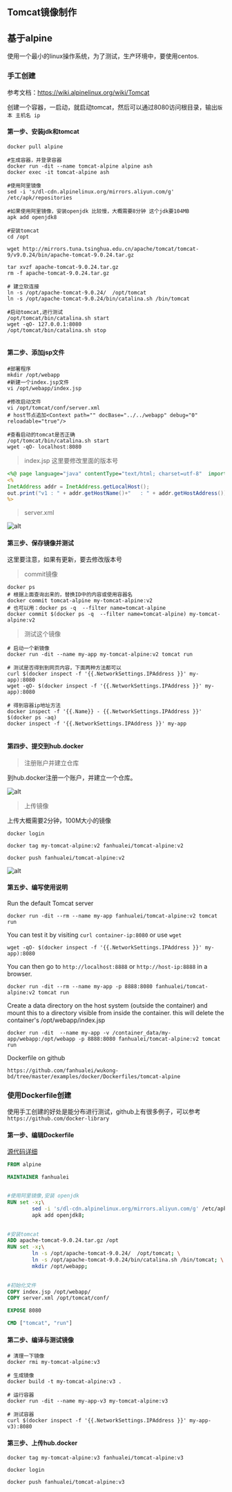 ## Tomcat镜像制作



## 基于alpine

使用一个最小的linux操作系统，为了测试，生产环境中，要使用centos.



### 手工创建

参考文档：https://wiki.alpinelinux.org/wiki/Tomcat

创建一个容器，一启动，就启动tomcat，然后可以通过8080访问根目录，输出`版本 主机名 ip`



#### 第一步、安装jdk和tomcat

```shell
docker pull alpine

#生成容器，并登录容器
docker run -dit --name tomcat-alpine alpine ash
docker exec -it tomcat-alpine ash

#使用阿里镜像
sed -i 's/dl-cdn.alpinelinux.org/mirrors.aliyun.com/g' /etc/apk/repositories

#如果使用阿里镜像，安装openjdk 比较慢，大概需要8分钟 这个jdk要104MB
apk add openjdk8

#安装tomcat
cd /opt

wget http://mirrors.tuna.tsinghua.edu.cn/apache/tomcat/tomcat-9/v9.0.24/bin/apache-tomcat-9.0.24.tar.gz

tar xvzf apache-tomcat-9.0.24.tar.gz
rm -f apache-tomcat-9.0.24.tar.gz

# 建立软连接
ln -s /opt/apache-tomcat-9.0.24/  /opt/tomcat
ln -s /opt/apache-tomcat-9.0.24/bin/catalina.sh /bin/tomcat

#启动tomcat,进行测试
/opt/tomcat/bin/catalina.sh start
wget -qO- 127.0.0.1:8080
/opt/tomcat/bin/catalina.sh stop


```



#### 第二步、添加jsp文件

```shell
#部署程序
mkdir /opt/webapp
#新建一个index.jsp文件
vi /opt/webapp/index.jsp

#修改启动文件
vi /opt/tomcat/conf/server.xml
# host节点追加<Context path="" docBase="../../webapp" debug="0" reloadable="true"/>

#查看启动的tomcat是否正确
/opt/tomcat/bin/catalina.sh start
wget -qO- localhost:8080
```



> index.jsp 这里要修改里面的版本号

```jsp
<%@ page language="java" contentType="text/html; charset=utf-8"  import="java.net.InetAddress" pageEncoding="utf-8"%>
<%
InetAddress addr = InetAddress.getLocalHost();
out.print("v1 : " + addr.getHostName()+"   : " + addr.getHostAddress());
%>

```

> server.xml

![alt](imgs/tomcat-server-xml.png)



#### 第三步、保存镜像并测试

这里要注意，如果有更新，要去修改版本号

> commit镜像



```shell
docker ps 
# 根据上面查询出来的，替换ID中的内容或使用容器名
docker commit tomcat-alpine my-tomcat-alpine:v2
# 也可以用：docker ps -q  --filter name=tomcat-alpine
docker commit $(docker ps -q  --filter name=tomcat-alpine) my-tomcat-alpine:v2
```



> 测试这个镜像

```shell
# 启动一个新镜像
docker run -dit --name my-app my-tomcat-alpine:v2 tomcat run

# 测试是否得到到网页内容，下面两种方法都可以
curl $(docker inspect -f '{{.NetworkSettings.IPAddress }}' my-app):8080
wget -qO- $(docker inspect -f '{{.NetworkSettings.IPAddress }}' my-app):8080

# 得到容器ip地址方法
docker inspect -f '{{.Name}} - {{.NetworkSettings.IPAddress }}' $(docker ps -aq)
docker inspect -f '{{.NetworkSettings.IPAddress }}' my-app


```





#### 第四步、提交到hub.docker

> 注册账户并建立仓库

到hub.docker注册一个账户，并建立一个仓库。

![alt](imgs/docker-hub-repositories.png)





> 上传镜像

上传大概需要2分钟，100M大小的镜像

```
docker login

docker tag my-tomcat-alpine:v2 fanhualei/tomcat-alpine:v2

docker push fanhualei/tomcat-alpine:v2
```

![alt](imgs/docker-push-image.png)



#### 第五步、编写使用说明



Run the default Tomcat server

```shell
docker run -dit --rm --name my-app fanhualei/tomcat-alpine:v2 tomcat run
```



You can test it by visiting `curl container-ip:8080` or use `wget`

```shell
wget -qO- $(docker inspect -f '{{.NetworkSettings.IPAddress }}' my-app):8080
```



You can then go to `http://localhost:8888` or `http://host-ip:8888` in a browser.

```
docker run -dit --rm --name my-app -p 8888:8080 fanhualei/tomcat-alpine:v2 tomcat run
```



Create a data directory on the host system (outside the container) and mount this to a directory visible from inside the container. this will delete the container's /opt/webapp/index.jsp 

```
docker run -dit  --name my-app -v /container_data/my-app/webapp:/opt/webapp -p 8888:8080 fanhualei/tomcat-alpine:v2 tomcat run           
```



Dockerfile on github

```
https://github.com/fanhualei/wukong-bd/tree/master/examples/docker/Dockerfiles/tomcat-alpine
```





### 使用Dockerfile创建

使用手工创建的好处是能分布进行测试，github上有很多例子，可以参考`https://github.com/docker-library`



#### 第一步、编辑Dockerfile

[源代码详细](https://github.com/fanhualei/wukong-bd/tree/master/examples/docker/Dockerfiles/tomcat-alpine)

```dockerfile
FROM alpine

MAINTAINER fanhualei


#使用阿里镜像,安装 openjdk
RUN set -x;\
        sed -i 's/dl-cdn.alpinelinux.org/mirrors.aliyun.com/g' /etc/apk/repositories;\
        apk add openjdk8;
        

#安装tomcat
ADD apache-tomcat-9.0.24.tar.gz /opt
RUN set -x;\
        ln -s /opt/apache-tomcat-9.0.24/  /opt/tomcat; \
        ln -s /opt/apache-tomcat-9.0.24/bin/catalina.sh /bin/tomcat; \
        mkdir /opt/webapp;
    

#初始化文件
COPY index.jsp /opt/webapp/ 
COPY server.xml /opt/tomcat/conf/

EXPOSE 8080

CMD ["tomcat", "run"]
```





#### 第二步、编译与测试镜像

```shell
# 清理一下镜像
docker rmi my-tomcat-alpine:v3

# 生成镜像
docker build -t my-tomcat-alpine:v3 .

# 运行容器
docker run -dit --name my-app-v3 my-tomcat-alpine:v3

# 测试容器
curl $(docker inspect -f '{{.NetworkSettings.IPAddress }}' my-app-v3):8080
```



#### 第三步、上传hub.docker

```shell
docker tag my-tomcat-alpine:v3 fanhualei/tomcat-alpine:v3

docker login

docker push fanhualei/tomcat-alpine:v3
```









